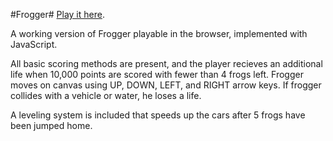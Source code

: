 #Frogger#
[Play it here](http://nate.tarrh.website/frogger/).

A working version of Frogger playable in the browser, implemented with JavaScript.

All basic scoring methods are present, and the player recieves an additional life when 10,000 points are scored with fewer than 4 frogs left. Frogger moves on canvas using UP, DOWN, LEFT, and RIGHT arrow keys. If frogger collides with a vehicle or water, he loses a life. 

A leveling system is included that speeds up the cars after 5 frogs have been jumped home.
